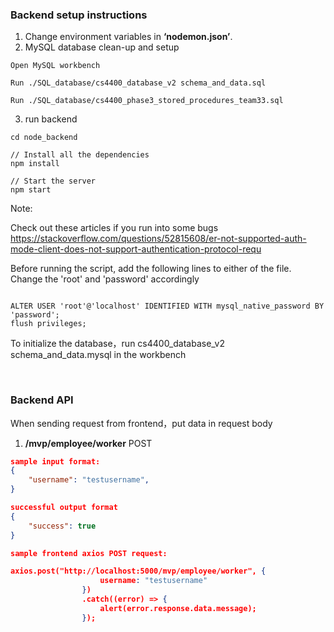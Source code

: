 ### Backend setup instructions
1. Change environment variables in **‘nodemon.json’**.
2. MySQL database clean-up and setup
```
Open MySQL workbench

Run ./SQL_database/cs4400_database_v2 schema_and_data.sql

Run ./SQL_database/cs4400_phase3_stored_procedures_team33.sql
```
3. run backend
```
cd node_backend

// Install all the dependencies
npm install

// Start the server
npm start
```
Note:

Check out these articles if you run into some bugs
https://stackoverflow.com/questions/52815608/er-not-supported-auth-mode-client-does-not-support-authentication-protocol-requ
<br />

Before running the script, add the following lines to either of the file. Change the 'root' and 'password' accordingly
```

ALTER USER 'root'@'localhost' IDENTIFIED WITH mysql_native_password BY 'password';
flush privileges;

```
To initialize the database，run cs4400_database_v2 schema_and_data.mysql in the workbench


<br />


### Backend API

When sending request from frontend，put data in request body

1. **/mvp/employee/worker**   POST
```json
sample input format:
{
    "username": "testusername", 
}

successful output format
{
    "success": true
}

sample frontend axios POST request:

axios.post("http://localhost:5000/mvp/employee/worker", {
                    username: "testusername"
                })
                .catch((error) => {
                    alert(error.response.data.message);
                });
```